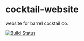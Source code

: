 # cocktail-website
website for barrel cocktail co.

[![Build Status](https://github.com/timkpaine/cocktail-website/workflows/Build%20Status/badge.svg?branch=main)](https://github.com/timkpaine/cocktail-website/actions?query=workflow%3A%22Build+Status)
